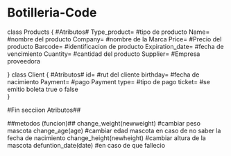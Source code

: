 # Botilleria-Code

class Products
{
   #Atributos#
   Type_product= #tipo de producto
   Name= #nombre del producto
   Company= #nombre de la Marca
   Price= #Precio del producto
   Barcode= #identificacion de producto
   Expiration_date= #fecha de vencimiento
   Cuantity= #cantidad del producto
   Supplier= #Empresa proveedora

 }
class Client
{
   #Atributos#
   id= #rut del cliente
   birthday= #fecha de nacimiento
   Payment= #pago
   Payment type= #tipo de pago
   ticket= #se emitio boleta true o false   
 }
    
   
 #Fin secciion Atributos##
   
 ##metodos (funcion)##
 change_weight(newweight) #cambiar peso mascota
 change_age(age) #cambiar edad mascota en caso de no saber la fecha de nacimiento
 change_height(newheight) #cambiar altura de la mascota
 defuntion_date(date) #en caso de que fallecio
   
